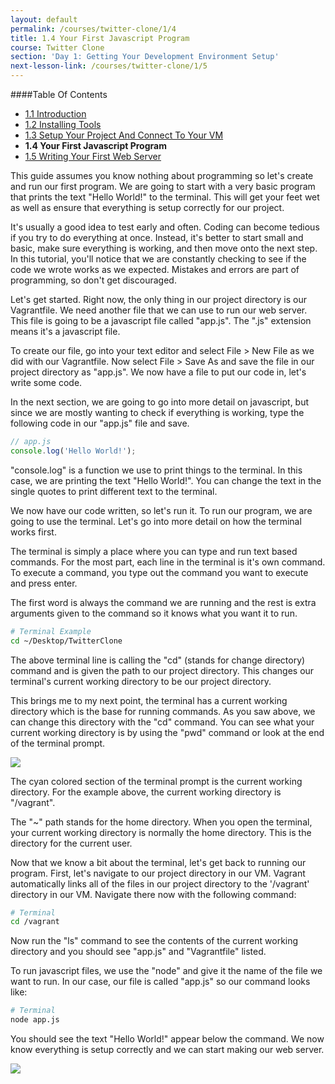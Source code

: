 ```yaml
---
layout: default
permalink: /courses/twitter-clone/1/4
title: 1.4 Your First Javascript Program
course: Twitter Clone
section: 'Day 1: Getting Your Development Environment Setup'
next-lesson-link: /courses/twitter-clone/1/5
---
```


####Table Of Contents

- [1.1 Introduction](/courses/twitter-clone/1/1)
- [1.2 Installing Tools](/courses/twitter-clone/1/2)
- [1.3 Setup Your Project And Connect To Your VM](/courses/twitter-clone/1/3)
- **1.4 Your First Javascript Program**
- [1.5 Writing Your First Web Server](/courses/twitter-clone/1/5)

This guide assumes you know nothing about programming so let's create and run our first program.  We are going to start with a very basic program that prints the text "Hello World!" to the terminal.  This will get your feet wet as well as ensure that everything is setup correctly for our project.

It's usually a good idea to test early and often.  Coding can become tedious if you try to do everything at once.  Instead, it's better to start small and basic, make sure everything is working, and then move onto the next step.  In this tutorial, you'll notice that we are constantly checking to see if the code we wrote works as we expected.  Mistakes and errors are part of programming, so don't get discouraged.

Let's get started.  Right now, the only thing in our project directory is our Vagrantfile.  We need another file that we can use to run our web server.  This file is going to be a javascript file called "app.js".  The ".js" extension means it's a javascript file.

To create our file, go into your text editor and select File > New File as we did with our Vagrantfile.  Now select File > Save As and save the file in our project directory as "app.js".  We now have a file to put our code in, let's write some code.

In the next section, we are going to go into more detail on javascript, but since we are mostly wanting to check if everything is working, type the following code in our "app.js" file and save.

```javascript
// app.js
console.log('Hello World!');
```

"console.log" is a function we use to print things to the terminal.  In this case, we are printing the text "Hello World!".  You can change the text in the single quotes to print different text to the terminal.

We now have our code written, so let's run it.  To run our program, we are going to use the terminal.  Let's go into more detail on how the terminal works first.

The terminal is simply a place where you can type and run text based commands.   For the most part, each line in the terminal is it's own command.  To execute a command, you type out the command you want to execute and press enter.

The first word is always the command we are running and the rest is extra arguments given to the command so it knows what you want it to run.

```bash
# Terminal Example
cd ~/Desktop/TwitterClone
```

The above terminal line is calling the "cd" (stands for change directory) command and is given the path to our project directory.  This changes our terminal's current working directory to be our project directory.

This brings me to my next point, the terminal has a current working directory which is the base for running commands.  As you saw above, we can change this directory with the "cd" command. You can see what your current working directory is by using the "pwd" command or look at the end of the terminal prompt.

![](https://s3.amazonaws.com/spark-school/courses/twitter-clone/1/current-working-directory-in-terminal.png)

The cyan colored section of the terminal prompt is the current working directory.  For the example above, the current working directory is "/vagrant".

The "~" path stands for the home directory.  When you open the terminal, your current working directory is normally the home directory. This is the directory for the current user.

Now that we know a bit about the terminal, let's get back to running our program.  First, let's navigate to our project directory in our VM.  Vagrant automatically links all of the files in our project directory to the '/vagrant' directory in our VM.  Navigate there now with the following command:

```bash
# Terminal
cd /vagrant
```

Now run the "ls" command to see the contents of the current working directory and you should see "app.js" and "Vagrantfile" listed.

To run javascript files, we use the "node" and give it the name of the file we want to run.  In our case, our file is called "app.js" so our command looks like:

```bash
# Terminal
node app.js
```

You should see the text "Hello World!" appear below the command.  We now know everything is setup correctly and we can start making our web server.

![](https://s3.amazonaws.com/spark-school/courses/twitter-clone/1/printing-hello-world-in-the-terminal.png)
